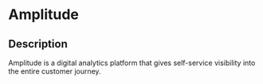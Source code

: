 # Amplitude

## Description
Amplitude is a digital analytics platform that gives self-service visibility into the entire customer journey.

